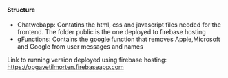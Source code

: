 
#### Structure
- Chatwebapp: Contatins the html, css and javascript files needed for the frontend. The folder public is the one deployed to firebase hosting
- gFunctions: Contains the google function that removes Apple,Microsoft and Google from user messages and names

Link to running version deployed using firebase hosting: https://opgavetilmorten.firebaseapp.com